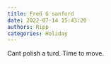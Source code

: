```yaml
---
title: Fred G sanford
date: 2022-07-14 15:43:20
authors: Ripp
categories: Holiday
---
```


 Cant polish a turd.
Time to move.